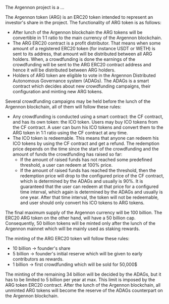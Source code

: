 The Argennon project is a ...

The Argennon token (ARG) is an ERC20 token intended to represent an investor's share in the project. The functionality
of ARG token is as follows:

- After lunch of the Argennon blockchain the ARG tokens will be convertible in 1:1 ratio to the main currency of the
  Argennon blockchain.
- The ARG ERC20 contract is a profit distributor. That means when some amount of a registered ERC20 token (for instance
  USDT or WETH) is sent to its address, that amount will be distributed between all ARG holders. When, a crowdfunding is
  done the earnings of the crowdfunding will be sent to the ARG ERC20 contract address and hence it will be distributed
  between ARG holders.
- Holders of ARG token are eligible to vote in the Argennon Distributed Autonomous Governance system (ADAGs). The ADAGs
  is a smart contract which decides about new crowdfunding campaigns, their configuration and minting new ARG tokens.

Several crowdfunding campaigns may be held before the lunch of the Argennon blockchain, all of them will follow these
rules:

- Any crowdfunding is conducted using a smart contract: the CF contract, and has its own token: the ICO token. Users may
  buy ICO tokens from the CF contract. A user can burn his ICO tokens and convert them to the ARG token in 1:1 ratio
  using the CF contract at any time.
- The ICO token is redeemable. This means that anyone can redeem his ICO tokens by using the CF contract and get a
  refund. The redemption price depends on the time since the start of the crowdfunding and the amount of funds the
  crowdfunding has raised so far:
    - If the amount of raised funds has not reached some predefined threshold, a user can redeem at 100% price.
    - If the amount of raised funds has reached the threshold, then the redemption price will drop to the configured
      price of the CF contract, which is determined by the ADAGs and usually is 90%. It is guaranteed that the user can
      redeem at that price for a configured time interval, which again is determined by the ADAGs and usually is one
      year. After that time interval, the token will not be redeemable, and user should only convert his ICO tokens to
      ARG tokens.

The final maximum supply of the Argennon currency will be 100 billion. The ERC20 ARG token on the other hand, will have
a 50 billion cap. Consequently, 50 billion tokens will be minted only after the lunch of the Argennon mainnet which will
be mainly used as staking rewards.

The minting of the ARG ERC20 token will follow these rules:

- 10 billion -> founder's share
- 5 billion -> founder's initial reserve which will be given to early contributors as rewards.
- 1 billion -> first crowdfunding which will be sold for 50,000$

The minting of the remaining 34 billion will be decided by the ADAGs, but it has to be limited to 5 billion per year at
max. This limit is imposed by the ARG token ERC20 contract. After the lunch of the Argennon blockchain, all unminted ARG
tokens will become the reserve of the ADAGs counterpart on the Argennon blockchain.